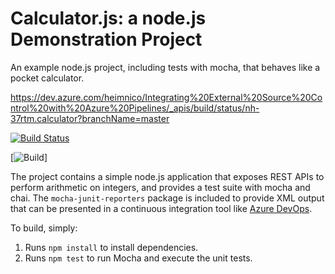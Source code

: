 Calculator.js: a node.js Demonstration Project
==============================================
An example node.js project, including tests with mocha, that behaves like
a pocket calculator.

https://dev.azure.com/heimnico/Integrating%20External%20Source%20Control%20with%20Azure%20Pipelines/_apis/build/status/nh-37rtm.calculator?branchName=master

[![Build Status](https://dev.azure.com/heimnico/Integrating%20External%20Source%20Control%20with%20Azure%20Pipelines/_apis/build/status/nh-37rtm.calculator?branchName=master)](https://dev.azure.com/heimnico/Integrating%20External%20Source%20Control%20with%20Azure%20Pipelines/_apis/build/status/nh-37rtm.calculator?branchName=master)

[![Build](https://dev.azure.com/heimnico/Integrating%20External%20Source%20Control%20with%20Azure%20Pipelines/_apis/build/status/nh-37rtm.calculator?branchName=master)]

The project contains a simple node.js application that exposes REST APIs
to perform arithmetic on integers, and provides a test suite with mocha
and chai.  The `mocha-junit-reporters` package is included to provide XML
output that can be presented in a continuous integration tool like
[Azure DevOps](https://azure.com/devops).

To build, simply:

1. Runs `npm install` to install dependencies.
2. Runs `npm test` to run Mocha and execute the unit tests.

